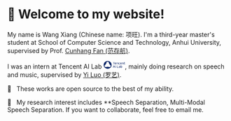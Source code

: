 # 🎊 Welcome to my website!

My name is Wang Xiang (Chinese name: 项旺). I'm a third-year master's student at School of Computer Science and Technology, Anhui University, supervised by Prof. [Cunhang Fan (范存航)]([http://www.xlhu.cn/](https://fchest.github.io/)).



I was an intern at Tencent AI Lab <img src='images/Tencent.png' style='width: 3.5em;'>, mainly doing research on speech and music, supervised by [Yi Luo (罗艺)](https://scholar.google.com/citations?user=OSM9xooAAAAJ&hl=en).

🤗 &nbsp; These works are open source to the best of my ability.

🤗 &nbsp; My research interest includes **Speech Separation, Multi-Modal Speech Separation.  If you want to collaborate, feel free to email me.
